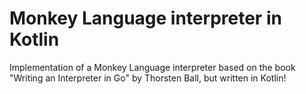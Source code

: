 # Monkey Language interpreter in Kotlin
Implementation of a Monkey Language interpreter based on the book "Writing an Interpreter in Go" by Thorsten Ball, but written in Kotlin!
